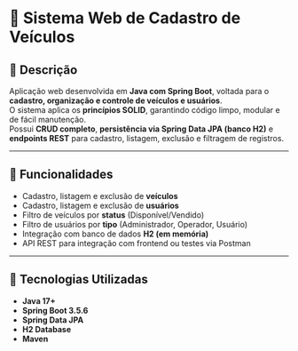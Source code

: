 # 🚗 Sistema Web de Cadastro de Veículos

## 🧾 Descrição
Aplicação web desenvolvida em **Java com Spring Boot**, voltada para o **cadastro, organização e controle de veículos e usuários**.  
O sistema aplica os **princípios SOLID**, garantindo código limpo, modular e de fácil manutenção.  
Possui **CRUD completo**, **persistência via Spring Data JPA (banco H2)** e **endpoints REST** para cadastro, listagem, exclusão e filtragem de registros.

---

## 🧠 Funcionalidades
- Cadastro, listagem e exclusão de **veículos**  
- Cadastro, listagem e exclusão de **usuários**  
- Filtro de veículos por **status** (Disponível/Vendido)  
- Filtro de usuários por **tipo** (Administrador, Operador, Usuário)  
- Integração com banco de dados **H2 (em memória)**  
- API REST para integração com frontend ou testes via Postman  

---

## 🧩 Tecnologias Utilizadas
- **Java 17+**
- **Spring Boot 3.5.6**
- **Spring Data JPA**
- **H2 Database**
- **Maven**
